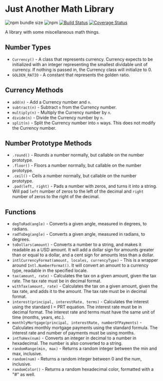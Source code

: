 # Just Another Math Library

![npm bundle size](https://img.shields.io/bundlephobia/min/just-another-math-library.svg)
![npm](https://img.shields.io/npm/v/just-another-math-library.svg)
[![Build Status](https://travis-ci.com/anselb/just-another-math-library.svg?branch=master)](https://travis-ci.com/anselb/just-another-math-library)
[![Coverage Status](https://coveralls.io/repos/github/anselb/just-another-math-library/badge.svg?branch=master)](https://coveralls.io/github/anselb/just-another-math-library?branch=master)

A library with some miscellaneous math things.

## Number Types
  - `Currency()` - A class that represents currency. Currency expects to be initialized with an integer representing the smallest dividable unit of currency. If nothing is passed in, the Currency class will initialize to 0.
  - `GOLDEN_RATIO` - A constant that represents the golden ratio.

## Currency Methods
  - `add(n)` - Add a Currency number and `n`.
  - `subtract(n)` - Subtract `n` from the Currency number.
  - `multiply(n)` - Multiply the Currency number by `n`.
  - `divide(n)` - Divide the Currency number by `n`.
  - `split(n)` - Split the Currency number into `n` ways. This does not modify the Currency number.

## Number Prototype Methods
  - `.round()` - Rounds a number normally, but callable on the number prototype.
  - `.floor()` - Floors a number normally, but callable on the number prototype.
  - `.ceil()` - Ceils a number normally, but callable on the number prototype.
  - `.pad(left, right)` - Pads a number with zeros, and turns it into a string. Will pad `left` number of zeros to the left of the decimal and `right` number of zeros to the right of the decimal.

## Functions
  - `degToRad(angle)` - Converts a given angle, measured in degrees, to radians.
  - `radToDeg(angle)` - Converts a given angle, measured in radians, to degrees.
  - `toDollars(amount)` - Converts a number to a string, and makes it readable as a USD amount. It will add a dollar sign for amounts greater than or equal to a dollar, and a cent sign for amounts less than a dollar.
  - `intlCurrencyFormat(amount, locales, currencyType)` - This is a wrapper around `Intl.NumberFormat()`. It will convert an amount to a currency type, readable in the specified locale.
  - `tax(amount, rate)` - Calculates the tax on a given amount, given the tax rate. The tax rate must be in decimal format.
  - `withTax(amount, rate)` - Calculates the tax on a given amount, given the tax rate, and adds it to the amount. The tax rate must be in decimal format.
  - `interest(principal, interestRate, terms)` - Calculates the interest using the standard I = PRT equation. The interest rate must be in decimal format. The interest rate and terms must have the same unit of time (months, years, etc.).
  - `monthlyMortgage(principal, interestRate, numberOfPayments)` - Calculates monthly mortgage payments using the standard formula. The interest rate and number of payments must be using months.
  - `intToHex(num)` - Converts an integer in decimal to a number in hexadecimal. The number is also converted to a string.
  - `randomRange(min, max)` - Returns a random integer between the min and max, inclusive.
  - `random(num)` - Returns a random integer between 0 and the num, inclusive.
  - `randomColor()` - Returns a random hexadecimal color, formatted with a "#" as well.
